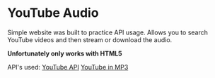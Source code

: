 # YouTube Audio
Simple website was built to practice API usage.
Allows you to search YouTube videos and then stream or download the audio.

<b>Unfortunately only works with HTML5</b>

API's used:
<a href="https://developers.google.com/youtube/v3/">YouTube API</a>
<a href="http://www.youtubeinmp3.com/api/">YouTube in MP3</a>
